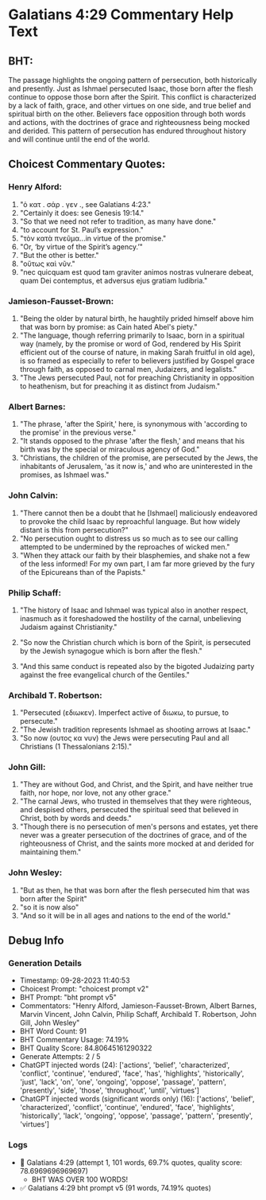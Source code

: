 # Galatians 4:29 Commentary Help Text

## BHT:
The passage highlights the ongoing pattern of persecution, both historically and presently. Just as Ishmael persecuted Isaac, those born after the flesh continue to oppose those born after the Spirit. This conflict is characterized by a lack of faith, grace, and other virtues on one side, and true belief and spiritual birth on the other. Believers face opposition through both words and actions, with the doctrines of grace and righteousness being mocked and derided. This pattern of persecution has endured throughout history and will continue until the end of the world.

## Choicest Commentary Quotes:
### Henry Alford:
1. "ὁ κατ . σάρ . γεν ., see Galatians 4:23."
2. "Certainly it does: see Genesis 19:14."
3. "So that we need not refer to tradition, as many have done."
4. "to account for St. Paul’s expression."
5. "τὸν κατὰ πνεῦμα...in virtue of the promise."
6. "Or, ‘by virtue of the Spirit’s agency.’"
7. "But the other is better."
8. "οὕτως καὶ νῦν."
9. "nec quicquam est quod tam graviter animos nostras vulnerare debeat, quam Dei contemptus, et adversus ejus gratiam ludibria."

### Jamieson-Fausset-Brown:
1. "Being the older by natural birth, he haughtily prided himself above him that was born by promise: as Cain hated Abel's piety."
2. "The language, though referring primarily to Isaac, born in a spiritual way (namely, by the promise or word of God, rendered by His Spirit efficient out of the course of nature, in making Sarah fruitful in old age), is so framed as especially to refer to believers justified by Gospel grace through faith, as opposed to carnal men, Judaizers, and legalists."
3. "The Jews persecuted Paul, not for preaching Christianity in opposition to heathenism, but for preaching it as distinct from Judaism."

### Albert Barnes:
1. "The phrase, 'after the Spirit,' here, is synonymous with 'according to the promise' in the previous verse."
2. "It stands opposed to the phrase 'after the flesh,' and means that his birth was by the special or miraculous agency of God."
3. "Christians, the children of the promise, are persecuted by the Jews, the inhabitants of Jerusalem, 'as it now is,' and who are uninterested in the promises, as Ishmael was."

### John Calvin:
1. "There cannot then be a doubt that he [Ishmael] maliciously endeavored to provoke the child Isaac by reproachful language. But how widely distant is this from persecution?" 
2. "No persecution ought to distress us so much as to see our calling attempted to be undermined by the reproaches of wicked men." 
3. "When they attack our faith by their blasphemies, and shake not a few of the less informed! For my own part, I am far more grieved by the fury of the Epicureans than of the Papists."

### Philip Schaff:
1. "The history of Isaac and Ishmael was typical also in another respect, inasmuch as it foreshadowed the hostility of the carnal, unbelieving Judaism against Christianity."
 
2. "So now the Christian church which is born of the Spirit, is persecuted by the Jewish synagogue which is born after the flesh."
3. "And this same conduct is repeated also by the bigoted Judaizing party against the free evangelical church of the Gentiles."

### Archibald T. Robertson:
1. "Persecuted (εδιωκεν). Imperfect active of διωκω, to pursue, to persecute." 
2. "The Jewish tradition represents Ishmael as shooting arrows at Isaac." 
3. "So now (ουτος κα νυν) the Jews were persecuting Paul and all Christians (1 Thessalonians 2:15)."

### John Gill:
1. "They are without God, and Christ, and the Spirit, and have neither true faith, nor hope, nor love, not any other grace."
2. "The carnal Jews, who trusted in themselves that they were righteous, and despised others, persecuted the spiritual seed that believed in Christ, both by words and deeds."
3. "Though there is no persecution of men's persons and estates, yet there never was a greater persecution of the doctrines of grace, and of the righteousness of Christ, and the saints more mocked at and derided for maintaining them."

### John Wesley:
1. "But as then, he that was born after the flesh persecuted him that was born after the Spirit"
2. "so it is now also"
3. "And so it will be in all ages and nations to the end of the world."


## Debug Info
### Generation Details
- Timestamp: 09-28-2023 11:40:53
- Choicest Prompt: "choicest prompt v2"
- BHT Prompt: "bht prompt v5"
- Commentators: "Henry Alford, Jamieson-Fausset-Brown, Albert Barnes, Marvin Vincent, John Calvin, Philip Schaff, Archibald T. Robertson, John Gill, John Wesley"
- BHT Word Count: 91
- BHT Commentary Usage: 74.19%
- BHT Quality Score: 84.80645161290322
- Generate Attempts: 2 / 5
- ChatGPT injected words (24):
	['actions', 'belief', 'characterized', 'conflict', 'continue', 'endured', 'face', 'has', 'highlights', 'historically', 'just', 'lack', 'on', 'one', 'ongoing', 'oppose', 'passage', 'pattern', 'presently', 'side', 'those', 'throughout', 'until', 'virtues']
- ChatGPT injected words (significant words only) (16):
	['actions', 'belief', 'characterized', 'conflict', 'continue', 'endured', 'face', 'highlights', 'historically', 'lack', 'ongoing', 'oppose', 'passage', 'pattern', 'presently', 'virtues']

### Logs
- 🔄 Galatians 4:29 (attempt 1, 101 words, 69.7% quotes, quality score: 78.6969696969697) 
	- BHT WAS OVER 100 WORDS!
- ✅ Galatians 4:29 bht prompt v5 (91 words, 74.19% quotes)